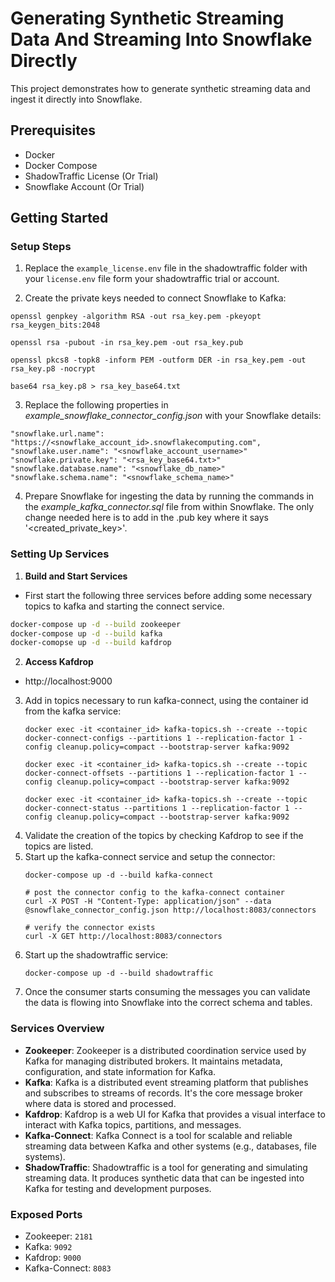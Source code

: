 # Generating Synthetic Streaming Data And Streaming Into Snowflake Directly

This project demonstrates how to generate synthetic streaming data and ingest it directly into Snowflake.
## Prerequisites

- Docker
- Docker Compose
- ShadowTraffic License (Or Trial)
- Snowflake Account (Or Trial)

## Getting Started

### Setup Steps

1. Replace the `example_license.env` file in the shadowtraffic folder with your `license.env` file form your shadowtraffic trial or account. 

2. Create the private keys needed to connect Snowflake to Kafka:
```
openssl genpkey -algorithm RSA -out rsa_key.pem -pkeyopt rsa_keygen_bits:2048

openssl rsa -pubout -in rsa_key.pem -out rsa_key.pub

openssl pkcs8 -topk8 -inform PEM -outform DER -in rsa_key.pem -out rsa_key.p8 -nocrypt

base64 rsa_key.p8 > rsa_key_base64.txt
```

3. Replace the following properties in *example_snowflake_connector_config.json* with your Snowflake details:
```
"snowflake.url.name": "https://<snowflake_account_id>.snowflakecomputing.com",
"snowflake.user.name": "<snowflake_account_username>"
"snowflake.private.key": "<rsa_key_base64.txt>"
"snowflake.database.name": "<snowflake_db_name>"
"snowflake.schema.name": "<snowflake_schema_name>"
```

4. Prepare Snowflake for ingesting the data by running the commands in the *example_kafka_connector.sql* file from within Snowflake. The only change needed here is to add in the .pub key where it says '<created_private_key>'.


### Setting Up Services

1. **Build and Start Services**
  - First start the following three services before adding some necessary topics to kafka and starting the connect service.
   ```bash
   docker-compose up -d --build zookeeper
   docker-compose up -d --build kafka
   docker-comopse up -d --build kafdrop 
   ```

2. **Access Kafdrop**
- http://localhost:9000

3. Add in topics necessary to run kafka-connect, using the container id from the kafka service:
    ```
    docker exec -it <container_id> kafka-topics.sh --create --topic docker-connect-configs --partitions 1 --replication-factor 1 -config cleanup.policy=compact --bootstrap-server kafka:9092

    docker exec -it <container_id> kafka-topics.sh --create --topic docker-connect-offsets --partitions 1 --replication-factor 1 --config cleanup.policy=compact --bootstrap-server kafka:9092

    docker exec -it <container_id> kafka-topics.sh --create --topic docker-connect-status --partitions 1 --replication-factor 1 --config cleanup.policy=compact --bootstrap-server kafka:9092
    ```
4. Validate the creation of the topics by checking Kafdrop to see if the topics are listed. 
5. Start up the kafka-connect service and setup the connector:
    ```
    docker-compose up -d --build kafka-connect

    # post the connector config to the kafka-connect container
    curl -X POST -H "Content-Type: application/json" --data @snowflake_connector_config.json http://localhost:8083/connectors

    # verify the connector exists
    curl -X GET http://localhost:8083/connectors
    ```
6. Start up the shadowtraffic service:
    ```
    docker-compose up -d --build shadowtraffic
    ```
7. Once the consumer starts consuming the messages you can validate the data is flowing into Snowflake into the correct schema and tables. 

### Services Overview

- **Zookeeper**: Zookeeper is a distributed coordination service used by Kafka for managing distributed brokers. It maintains metadata, configuration, and state information for Kafka.
- **Kafka**: Kafka is a distributed event streaming platform that publishes and subscribes to streams of records. It's the core message broker where data is stored and processed.
- **Kafdrop**: Kafdrop is a web UI for Kafka that provides a visual interface to interact with Kafka topics, partitions, and messages.
- **Kafka-Connect**: Kafka Connect is a tool for scalable and reliable streaming data between Kafka and other systems (e.g., databases, file systems).
- **ShadowTraffic**: Shadowtraffic is a tool for generating and simulating streaming data. It produces synthetic data that can be ingested into Kafka for testing and development purposes.

### Exposed Ports
- Zookeeper: `2181`
- Kafka: `9092`
- Kafdrop: `9000`
- Kafka-Connect: `8083`





